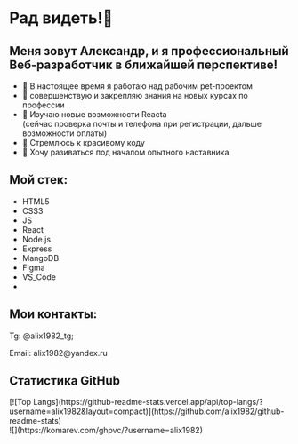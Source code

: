 <h1 text-align="center"> Рад видеть!👋</h1>
<h2 text-align="center"> Меня зовут Александр, и я профессиональный Веб-разработчик в ближайшей перспективе!</h2>
<ul>
  <li>🔭 В настоящее время я работаю над рабочим pet-проектом</li>
  <li>👯 совершенствую и закрепляю знания на новых курсах по профессии</li>
  <li>🌱 Изучаю новые возможности Reacta <br>(сейчас проверка почты и телефона при регистрации, дальше возможности оплаты)</li>
  <li>🤔 Стремлюсь к красивому коду</li>
  <li>💬 Хочу разиваться под началом опытного наставника</li>

<!-- - 📫 How to reach me: ...
- 😄 Pronouns: ...
- ⚡ Fun fact: ... -->
</ul>
<h2> Мой стек:</h2>
<ul>
  <li>HTML5</li>
  <li>CSS3</li>
  <li>JS</li>
  <li>React</li>
  <li>Node.js</li>
  <li>Express</li>
  <li>MangoDB</li>
  <li>Figma</li>
  <li>VS_Code</li>
  <li></li>
</ul>

<h2>Мои контакты:</h2>
<p>Tg: @alix1982_tg;</p>
<p>Email: alix1982@yandex.ru</p>

<h2>Статистика GitHub</h2>
<div text-align="center">
[![Top Langs](https://github-readme-stats.vercel.app/api/top-langs/?username=alix1982&layout=compact)](https://github.com/alix1982/github-readme-stats)
</div>
<div text-align="center">
![](https://komarev.com/ghpvc/?username=alix1982)
</div>